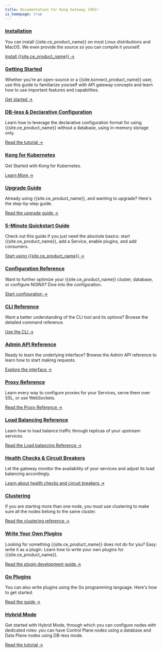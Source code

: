```yaml
---
title: Documentation for Kong Gateway (OSS)
is_homepage: true
---
```


<div class="docs-grid">
  <div class="docs-grid-block">
    <h3><a href="https://konghq.com/install/">Installation</a></h3>
    <p>You can install {{site.ce_product_name}} on most Linux distributions and MacOS. We even provide the source so you can compile it yourself.</p>
    <a href="https://konghq.com/install/">Install {{site.ce_product_name}} &rarr;</a>
  </div>

  <div class="docs-grid-block">
    <h3><a href="/getting-started-guide/latest/overview">Getting Started</a></h3>
    <p>Whether you’re an open-source or a {{site.konnect_product_name}}
    user, use this guide to familiarize yourself with API gateway concepts and
    learn how to use important features and capabilities.</p>
    <a href="/getting-started-guide/latest/overview">Get started &rarr;</a>
  </div>

  <div class="docs-grid-block">
    <h3><a href="/gateway-oss/{{page.kong_version}}/db-less-and-declarative-config">DB-less &amp; Declarative Configuration</a></h3>
    <p>Learn how to leverage the declarative configuration format for using {{site.ce_product_name}} without a database, using in-memory storage only.</p>
    <a href="/gateway-oss/{{page.kong_version}}/db-less-and-declarative-config">Read the tutorial &rarr;</a>
  </div>

  <div class="docs-grid-block">
    <h3><a href="/gateway-oss/{{page.kong_version}}/kong-for-kubernetes/">Kong for Kubernetes</a></h3>
    <p>Get Started with Kong for Kubernetes.</p>
    <a href="/gateway-oss/{{page.kong_version}}/kong-for-kubernetes/">Learn More &rarr;</a>
  </div>

  <div class="docs-grid-block">
    <h3><a href="/gateway-oss/{{page.kong_version}}/upgrading">Upgrade Guide</a></h3>
    <p>Already using {{site.ce_product_name}}, and wanting to upgrade? Here's the step-by-step guide.</p>
    <a href="/gateway-oss/{{page.kong_version}}/upgrading">Read the upgrade guide &rarr;</a>
  </div>

  <div class="docs-grid-block">
    <h3><a href="/gateway-oss/{{page.kong_version}}/getting-started/quickstart">5-Minute Quickstart Guide</a></h3>
    <p>Check out this guide if you just need the absolute basics: start {{site.ce_product_name}}, add a Service, enable plugins, and add consumers.</p>
    <a href="/gateway-oss/{{page.kong_version}}/getting-started/quickstart">Start using {{site.ce_product_name}} &rarr;</a>
  </div>

  <div class="docs-grid-block">
    <h3><a href="/gateway-oss/{{page.kong_version}}/configuration">Configuration Reference</a></h3>
    <p>Want to further optimize your {{site.ce_product_name}} cluster, database, or configure NGINX? Dive into the configuration.</p>
    <a href="/gateway-oss/{{page.kong_version}}/configuration">Start configuration &rarr;</a>
  </div>

  <div class="docs-grid-block">
    <h3><a href="/gateway-oss/{{page.kong_version}}/cli">CLI Reference</a></h3>
    <p>Want a better understanding of the CLI tool and its options? Browse the detailed command reference.</p>
    <a href="/gateway-oss/{{page.kong_version}}/cli">Use the CLI &rarr;</a>
  </div>

  <div class="docs-grid-block">
    <h3><a href="/gateway-oss/{{page.kong_version}}/admin-api">Admin API Reference</a></h3>
    <p>Ready to learn the underlying interface? Browse the Admin API reference to learn how to start making requests.</p>
    <a href="/gateway-oss/{{page.kong_version}}/admin-api">Explore the interface &rarr;</a>
  </div>

  <div class="docs-grid-block">
    <h3><a href="/gateway-oss/{{page.kong_version}}/proxy">Proxy Reference</a></h3>
    <p>Learn every way to configure proxies for your Services, serve them over SSL, or use WebSockets.</p>
    <a href="/gateway-oss/{{page.kong_version}}/proxy">Read the Proxy Reference &rarr;</a>
  </div>

  <div class="docs-grid-block">
    <h3><a href="/gateway-oss/{{page.kong_version}}/loadbalancing">Load Balancing Reference</a></h3>
    <p>Learn how to load balance traffic through replicas of your upstream services.</p>
    <a href="/gateway-oss/{{page.kong_version}}/loadbalancing">Read the Load balancing Reference &rarr;</a>
  </div>

  <div class="docs-grid-block">
    <h3><a href="/gateway-oss/{{page.kong_version}}/health-checks-circuit-breakers">Health Checks &amp; Circuit Breakers</a></h3>
    <p>Let the gateway monitor the availability of your services and adjust its load balancing accordingly.</p>
    <a href="/gateway-oss/{{page.kong_version}}/health-checks-circuit-breakers">Learn about health checks and circuit breakers &rarr;</a>
  </div>

  <div class="docs-grid-block">
    <h3><a href="/gateway-oss/{{page.kong_version}}/clustering">Clustering</a></h3>
    <p>If you are starting more than one node, you must use clustering to make sure all the nodes belong to the same cluster.</p>
    <a href="/gateway-oss/{{page.kong_version}}/clustering">Read the clustering reference &rarr;</a>
  </div>

  <div class="docs-grid-block">
    <h3><a href="/gateway-oss/{{page.kong_version}}/plugin-development">Write Your Own Plugins</a></h3>
    <p>Looking for something {{site.ce_product_name}} does not do for you? Easy: write it as a plugin. Learn how to write your own plugins for {{site.ce_product_name}}.</p>
    <a href="/gateway-oss/{{page.kong_version}}/plugin-development">Read the plugin development guide &rarr;</a>
  </div>

  <div class="docs-grid-block">
    <h3><a href="/gateway-oss/{{page.kong_version}}/go">Go Plugins</a></h3>
    <p>You can also write plugins using the Go programming language. Here's how to get started.</p>
    <a href="/gateway-oss/{{page.kong_version}}/go">Read the guide &rarr;</a>
  </div>

  <div class="docs-grid-block">
    <h3><a href="/gateway-oss/{{page.kong_version}}/hybrid-mode">Hybrid Mode</a></h3>
    <p>Get started with Hybrid Mode, through which you can configure nodes with dedicated roles: you can have Control Plane nodes using a database and Data Plane nodes using DB-less mode.</p>
    <a href="/gateway-oss/{{page.kong_version}}/hybrid-mode">Read the tutorial &rarr;</a>
  </div>

</div>

